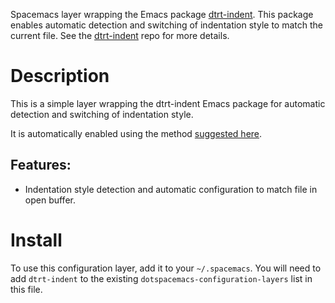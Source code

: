 Spacemacs layer wrapping the Emacs package
[dtrt-indent](https://github.com/jscheid/dtrt-indent). This package
enables automatic detection and switching of indentation style to match
the current file. See the
[dtrt-indent](https://github.com/jscheid/dtrt-indent) repo for more
details.

Description
===========

This is a simple layer wrapping the dtrt-indent Emacs package for
automatic detection and switching of indentation style.

It is automatically enabled using the method [suggested
here](https://github.com/syl20bnr/spacemacs/issues/3203#issuecomment-264175032).

Features:
---------

-   Indentation style detection and automatic configuration to match
    file in open buffer.

Install
=======

To use this configuration layer, add it to your `~/.spacemacs`. You will
need to add `dtrt-indent` to the existing
`dotspacemacs-configuration-layers` list in this file.
